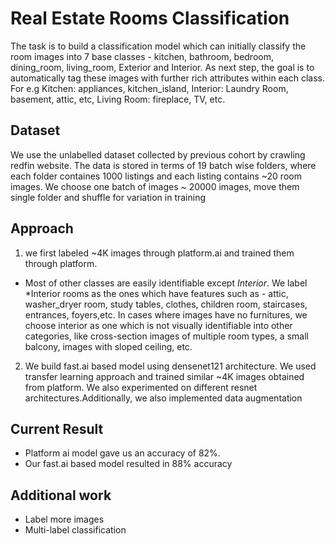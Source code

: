 # Real Estate Rooms Classification

The task is to build a classification model which can initially classify the room images into 7 base classes - kitchen, bathroom, bedroom, dining_room, living_room, Exterior and Interior. As next step, the goal is to automatically tag these images with further rich attributes within each class. For e.g Kitchen: appliances, kitchen_island, Interior: Laundry Room, basement, attic, etc, Living Room: fireplace, TV, etc.  

## Dataset

We use the unlabelled dataset collected by previous cohort by crawling redfin website. The data is stored in terms of 19 batch wise folders, where each folder containes 1000 listings and each listing contains ~20 room images. We choose one batch of images ~ 20000 images, move them single folder and shuffle for variation in training

## Approach

1) we first labeled ~4K images through platform.ai and trained them through platform.  
- Most of other classes are easily identifiable except *Interior*. We label *Interior rooms as the ones which have features such as - attic, washer_dryer room, study tables, clothes, children room, staircases, entrances, foyers,etc. In cases where images have no furnitures, we choose interior as one which is not visually identifiable into other categories, like cross-section images of multiple room types, a small balcony, images with sloped ceiling, etc.
2) We build fast.ai based model using densenet121 architecture. We used transfer learning approach and trained similar ~4K images obtained from platform. We also experimented on different resnet architectures.Additionally, we also implemented data augmentation

## Current Result

- Platform ai model gave us an accuracy of 82%.
- Our fast.ai based model resulted in 88% accuracy

## Additional work

- Label more images
- Multi-label classification


